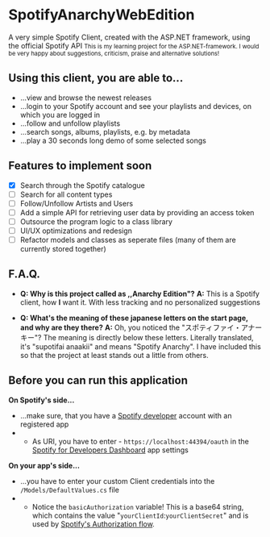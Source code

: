 
# SpotifyAnarchyWebEdition
A very simple Spotify Client, created with the ASP.NET framework, using the official Spotify API
<small>This is my learning project for the ASP.NET-framework. I would be very happy about suggestions, criticism, praise and alternative solutions!</small>

## Using this client, you are able to...
 - ...view and browse the newest releases
 - ...login to your Spotify account and see your playlists and devices, on which you are logged in
 - ...follow and unfollow playlists
 - ...search songs, albums, playlists, e.g. by metadata
 - ...play a 30 seconds long demo of some selected songs

## Features to implement soon
 - [x] Search through the Spotify catalogue
 - [ ] Search for all content types
 - [ ] Follow/Unfollow Artists and Users
 - [ ] Add a simple API for retrieving user data by providing an access token
 - [ ] Outsource the program logic to a class library
 - [ ] UI/UX optimizations and redesign
 - [ ] Refactor models and classes as seperate files (many of them are currently stored together)

## F.A.Q.

 - **Q: Why is this project called as ,,Anarchy Edition"?**
 **A:** This is a Spotify client, how **I** want it. With less tracking and no personalized suggestions
 
 - **Q: What's the meaning of these japanese letters on the start page, and why are they there?**
  **A:** Oh, you noticed the "スポティファイ・アナーキー"? The meaning is directly below these letters. 
Literally translated, it's "supotifai anaakii" and means "Spotify Anarchy". I have included this so that the project at least stands out a little from others.

## Before you can run this application
 **On Spotify's side...**
 - ...make sure, that you have a [Spotify developer](https://developer.spotify.com/) account with an registered app
 - - As URI, you have to enter -   `https://localhost:44394/oauth` in the [Spotify for Developers Dashboard](https://developer.spotify.com/dashboard/) app settings
 
**On your app's side...**
 - ...you have to enter your custom Client credentials into the `/Models/DefaultValues.cs` file
- - Notice the `basicAuthorization` variable! This is a base64 string, which contains the value "`yourClientId`:`yourClientSecret`" and is used by [Spotify's Authorization flow](https://developer.spotify.com/documentation/web-api/concepts/authorization).

